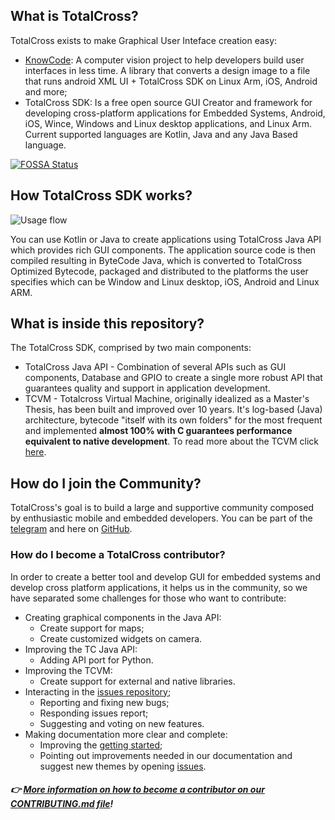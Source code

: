 ## What is TotalCross?

TotalCross exists to make Graphical User Inteface creation easy:

- [KnowCode](https://github.com/TotalCross/KnowCodeXML): A computer vision project to help developers build user interfaces in less time. A library that converts a design image to a file that runs android XML UI + TotalCross SDK on Linux Arm, iOS, Android and more;
- TotalCross SDK: Is a free open source GUI Creator and framework for developing cross-platform applications for Embedded Systems, Android, iOS, Wince, Windows and Linux desktop applications, and Linux Arm. Current supported languages are Kotlin, Java and any Java Based language.

[![FOSSA Status](https://app.fossa.com/api/projects/git%2Bgithub.com%2FTotalCross%2Ftotalcross.svg?type=shield)](https://app.fossa.com/projects/git%2Bgithub.com%2FTotalCross%2Ftotalcross?ref=badge_shield)

## How TotalCross SDK works?

![Usage flow](https://i.imgur.com/Df3NGui.png)

You can use Kotlin or Java to create applications using TotalCross Java API which provides rich GUI components. The application source code is then compiled resulting in ByteCode Java, which is converted to TotalCross Optimized Bytecode, packaged and distributed to the platforms the user specifies which can be Window and Linux desktop, iOS, Android and Linux ARM.

## What is inside this repository?

The TotalCross SDK, comprised by two main components:

- TotalCross Java API - Combination of several APIs such as GUI components, Database and GPIO to create a single more robust API that guarantees quality and support in application development.
- TCVM - Totalcross Virtual Machine, originally idealized as a Master's Thesis, has been built and improved over 10 years. It's log-based (Java) architecture, bytecode "itself with its own folders" for the most frequent and implemented **almost 100% with C guarantees performance equivalent to native development**. To read more about the TCVM click [here](https://learn.totalcross.com/#virtual-machine-features).

## How do I join the Community?

TotalCross's goal is to build a large and supportive community composed by enthusiastic mobile and embedded developers. You can be part of the [telegram](https://t.me/totalcrosscommunity) and here on [GitHub](https://github.com/totalcross/totalcross).

### How do I become a TotalCross contributor?

In order to create a better tool and develop GUI for embedded systems and develop cross platform applications, it helps us in the community, so we have separated some challenges for those who want to contribute:

- Creating graphical components in the Java API:
  - Create support for maps;
  - Create customized widgets on camera.
- Improving the TC Java API:
  - Adding API port for Python.
- Improving the TCVM:
  - Create support for external and native libraries.
- Interacting in the [issues repository](https://github.com/TotalCross/totalcross/issues);
  - Reporting and fixing new bugs;
  - Responding issues report;
  - Suggesting and voting on new features.
- Making documentation more clear and complete:
  - Improving the [getting started](https://learn.totalcross.com/get-started/);
  - Pointing out improvements needed in our documentation and suggest new themes by opening [issues](https://github.com/TotalCross/totalcross/issues).

##### 👉 [More information on how to become a contributor on our CONTRIBUTING.md file](CONTRIBUTING.md)!
